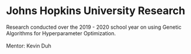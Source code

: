 # Johns Hopkins University Research
Research conducted over the 2019 - 2020 school year on using Genetic Algorithms for Hyperparameter Optimization.</br></br> Mentor: Kevin Duh
